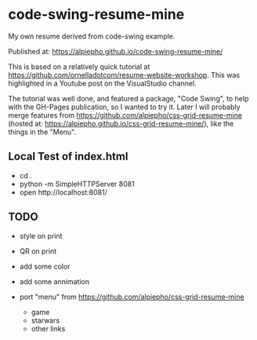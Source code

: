 # code-swing-resume-mine
My own resume derived from code-swing example.

Published at: https://alpiepho.github.io/code-swing-resume-mine/

This is based on a relatively quick tutorial at https://github.com/ornelladotcom/resume-website-workshop.  This was highlighted in a Youtube post on the VisualStudio channel.

The tutorial was well done, and featured a package, "Code Swing", to help with the GH-Pages publication, so I wanted to try it.  Later I will probably merge features from https://github.com/alpiepho/css-grid-resume-mine (hosted at: https://alpiepho.github.io/css-grid-resume-mine/), like the things in the "Menu".


## Local Test of index.html

- cd .
- python -m SimpleHTTPServer 8081
- open http://localhost:8081/


## TODO


- style on print
- QR on print
- add some color
- add some annimation

- port "menu" from https://github.com/alpiepho/css-grid-resume-mine
  - game
  - starwars
  - other links

